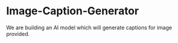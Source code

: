 # Image-Caption-Generator
We are building an AI model which will generate captions for image provided.

